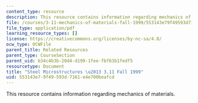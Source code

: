 ```yaml
---
content_type: resource
description: This resource contains information regarding mechanics of materials.
file: /courses/3-11-mechanics-of-materials-fall-1999/553143e79f49593d7161e4e700beafcd_MIT3_11F99_steel.pdf
file_type: application/pdf
learning_resource_types: []
license: https://creativecommons.org/licenses/by-nc-sa/4.0/
ocw_type: OCWFile
parent_title: Related Resources
parent_type: CourseSection
parent_uid: b34c4b3b-20d4-d199-1fee-fbf63b1fedf5
resourcetype: Document
title: "Steel Microstructures \u2013 3.11 Fall 1999"
uid: 553143e7-9f49-593d-7161-e4e700beafcd
---
```

This resource contains information regarding mechanics of materials.
